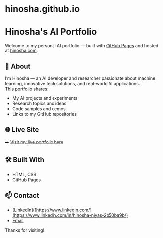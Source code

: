 # hinosha.github.io

# Hinosha's AI Portfolio

Welcome to my personal AI portfolio — built with [GitHub Pages](https://pages.github.com/) and hosted at [hinosha.com](https://hinosha.com).

## 📌 About

I’m Hinosha — an AI developer and researcher passionate about machine learning, innovative tech solutions, and real-world AI applications.  
This portfolio shares:
- My AI projects and experiments
- Research topics and ideas
- Code samples and demos
- Links to my GitHub repositories

## 🌐 Live Site

➡️ [Visit my live portfolio here](https://hinosha.com)

## 🛠️ Built With

- HTML, CSS
- GitHub Pages

## 📫 Contact

- [LinkedIn]([https://www.linkedin.com/](https://www.linkedin.com/in/hinosha-niyas-2b50ba9b/)  <!-- Replace with your LinkedIn URL -->
- [Email](hinosha_niyas@yahoo.co.uk) <!-- Replace with your email -->

Thanks for visiting!
